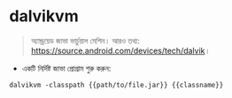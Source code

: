 # dalvikvm

> অ্যান্ড্রয়েড জাভা ভার্চুয়াল মেশিন।
> আরও তথ্য: <https://source.android.com/devices/tech/dalvik>।

- একটি নির্দিষ্ট জাভা প্রোগ্রাম শুরু করুন:

`dalvikvm -classpath {{path/to/file.jar}} {{classname}}`
